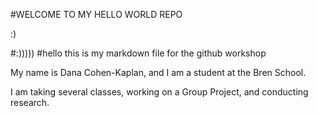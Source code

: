 #WELCOME TO MY HELLO WORLD REPO

:)

#:)))))
#hello this is my markdown file for the github workshop

My name is Dana Cohen-Kaplan, and I am a student at the Bren School.

I am taking several classes, working on a Group Project, and conducting research.

